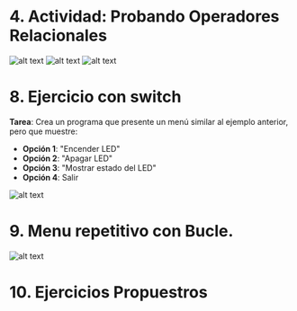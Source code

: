 # 4. Actividad: Probando Operadores Relacionales
![alt text](image.png)
![alt text](image-1.png)
![alt text](image-2.png)
 # 8. Ejercicio con switch
 **Tarea**: Crea un programa que presente un menú similar al ejemplo anterior, pero que muestre:

- **Opción 1**: "Encender LED"
- **Opción 2**: "Apagar LED"
- **Opción 3**: "Mostrar estado del LED"
- **Opción 4**: Salir

![alt text](image-3.png)

# 9. Menu repetitivo con Bucle.
![alt text](image-4.png)

# 10. Ejercicios Propuestros